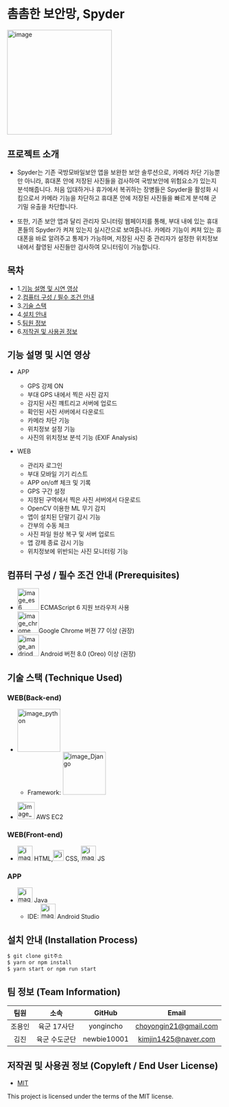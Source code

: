 # 촘촘한 보안망, Spyder
<img width="244" alt="image" src="https://user-images.githubusercontent.com/60809681/196021756-80256d4a-08dc-4b0f-a035-0b539141f8f0.png">

## 프로젝트 소개
- Spyder는 기존 국방모바일보안 앱을 보완한 보안 솔루션으로, 카메라 차단 기능뿐만 아니라, 휴대폰 안에 저장된 사진들을 검사하여 국방보안에 위험요소가 있는지 분석해줍니다. 처음 입대하거나 휴가에서 복귀하는 장병들은 Spyder을 활성화 시킴으로서 카메라 기능을 차단하고 휴대폰 안에 저장된 사진들을 빠르게 분석해 군 기밀 유출을 차단합니다.

- 또한, 기존 보안 앱과 달리 관리자 모니터링 웹페이지를 통해, 부대 내에 있는 휴대폰들의 Spyder가 켜져 있는지 실시간으로 보여줍니다. 카메라 기능이 켜져 있는 휴대폰을 바로 알려주고 통제가 가능하며, 저장된 사진 중 관리자가 설정한 위치정보 내에서 촬영된 사진들만 검사하여 모니터링이 가능합니다. 


## 목차

 - 1.[기능 설명 및 시연 영상 ](#기능-설명-및-시연-영상)
 - 2.[컴퓨터 구성 / 필수 조건 안내](#컴퓨터-구성--필수-조건-안내-prerequisites)
 - 3.[기술 스택](#기술-스택-technique-used)
 - 4.[설치 안내](#설치-안내-installation-process)
 - 5.[팀원 정보](#팀-정보-team-information)
 - 6.[저작권 및 사용권 정보](#저작권-및-사용권-정보-copyleft--end-user-license)



## 기능 설명 및 시연 영상 
 - APP
   
     - GPS 강제 ON
     - 부대 GPS 내에서 찍은 사진 감지
     - 감지된 사진 꺠트리고 서버에 업로드
     - 확인된 사진 서버에서 다운로드
     - 카메라 차단 기능
     - 위치정보 설정 기능
     - 사진의 위치정보 분석 기능 (EXIF Analysis)
 - WEB
     - 관리자 로그인
     - 부대 모바일 기기 리스트
     - APP on/off 체크 및 기록
     - GPS 구간 설정
     - 지정된 구역에서 찍은 사진 서버에서 다운로드
     - OpenCV 이용한 ML 무기 감지
     - 앱이 설치된 단말기 감시 기능
     - 간부의 수동 체크
     - 사진 파일 원상 복구 및 서버 업로드
     - 앱 강제 종료 감시 기능
     - 위치정보에 위반되는 사진 모니터링 기능

## 컴퓨터 구성 / 필수 조건 안내 (Prerequisites)


* <img width="50" height="50" alt="image_es6" src="https://github.com/newbie10001/zoomClone/blob/24f9b04b975873d6fc0e981655f82116427922de/img/es6.jpg" /> ECMAScript 6 지원 브라우저 사용
* <img width="50" alt="image_chrome" src="https://github.com/newbie10001/zoomClone/blob/de54e4f293ee9c72574ce6ac2c7cb54266ef906e/img/chrome.png" />Google Chrome 버젼 77 이상 (권장)
* <img width="50" alt="image_andriod_Oreo" src="https://github.com/newbie10001/zoomClone/blob/e7f4ec0a22e3bb15a0fff473cf27ac63a4bc2dca/img/andriod_Oreo.png" /> Android 버전 8.0 (Oreo) 이상 (권장)

## 기술 스택 (Technique Used) 
### WEB(Back-end)
 - <img width="100" alt="image_python" src="https://github.com/newbie10001/zoomClone/blob/e7f4ec0a22e3bb15a0fff473cf27ac63a4bc2dca/img/python.png"/> 
     
     - Framework:    <img width="100" alt="image_Django" src="https://github.com/newbie10001/zoomClone/blob/e7f4ec0a22e3bb15a0fff473cf27ac63a4bc2dca/img/django-_ogo.png"/>
 - <img width="40" alt="image_aws EC2" src="https://github.com/newbie10001/zoomClone/blob/49029d63a2fcbafb7344881408a7faedad4424e5/img/aws%20EC2.png"/> AWS EC2
 
### WEB(Front-end)
 - <img width="35" alt="image_html" src="https://github.com/newbie10001/zoomClone/blob/e7f4ec0a22e3bb15a0fff473cf27ac63a4bc2dca/img/HTML.png"/> HTML,<img width="25" alt="image_css" src="https://github.com/newbie10001/zoomClone/blob/b6dc316efac472f6a657369c3d09c2eff07a9649/img/css.png"/> CSS, <img width="35" alt="image_js" src="https://github.com/newbie10001/zoomClone/blob/824f915c61987210c7a2a37caa69f24cf9dc913a/img/js_logo.png" /> JS

### APP
 - <img width="35"  alt="image_java" src="https://github.com/newbie10001/zoomClone/blob/e7f4ec0a22e3bb15a0fff473cf27ac63a4bc2dca/img/java.PNG" /> Java
     - IDE: <img width="35" alt="image_android_studio" src="https://github.com/newbie10001/zoomClone/blob/e7f4ec0a22e3bb15a0fff473cf27ac63a4bc2dca/img/android_studio.png" /> Android Studio

## 설치 안내 (Installation Process)
```bash
$ git clone git주소
$ yarn or npm install
$ yarn start or npm run start
```
 
## 팀 정보 (Team Information)

|  팀원  |         소속          |     GitHub     |         Email         |
| :----: | :-------------------: | :------------: | :-------------------: |
| 조용인 |  육군 17사단   | yongincho |    choyongin21@gmail.com    |
| 김진 | 육군 수도군단 |  newbie10001   | kimjin1425@naver.com |

## 저작권 및 사용권 정보 (Copyleft / End User License)
 * [MIT](https://github.com/osam2020-WEB/Sample-ProjectName-TeamName/blob/master/license.md)

This project is licensed under the terms of the MIT license.

